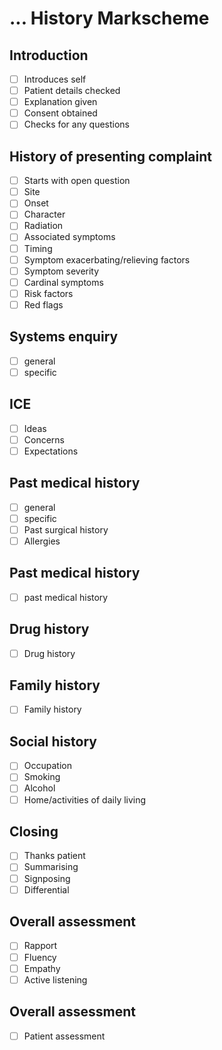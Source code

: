 # ... History Markscheme

## Introduction

- [ ] Introduces self
- [ ] Patient details checked
- [ ] Explanation given
- [ ] Consent obtained
- [ ] Checks for any questions

## History of presenting complaint

- [ ] Starts with open question
- [ ] Site
- [ ] Onset
- [ ] Character
- [ ] Radiation
- [ ] Associated symptoms
- [ ] Timing
- [ ] Symptom exacerbating/relieving factors
- [ ] Symptom severity
- [ ] Cardinal symptoms
- [ ] Risk factors
- [ ] Red flags

## Systems enquiry

- [ ] general
- [ ] specific

## ICE

- [ ] Ideas
- [ ] Concerns
- [ ] Expectations

## Past medical history

- [ ] general
- [ ] specific
- [ ] Past surgical history
- [ ] Allergies

## Past medical history

- [ ] past medical history

## Drug history

- [ ] Drug history

## Family history

- [ ] Family history

## Social history

- [ ] Occupation
- [ ] Smoking
- [ ] Alcohol
- [ ] Home/activities of daily living

## Closing

- [ ] Thanks patient
- [ ] Summarising
- [ ] Signposing
- [ ] Differential

## Overall assessment

- [ ] Rapport
- [ ] Fluency
- [ ] Empathy
- [ ] Active listening

## Overall assessment

- [ ] Patient assessment
